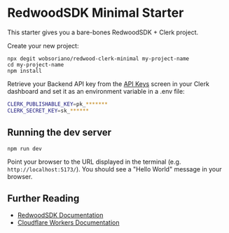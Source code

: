 # RedwoodSDK Minimal Starter

This starter gives you a bare-bones RedwoodSDK + Clerk project.

Create your new project:

```shell
npx degit wobsoriano/redwood-clerk-minimal my-project-name
cd my-project-name
npm install
```

Retrieve your Backend API key from the [API Keys](https://dashboard.clerk.com/last-active?path=api-keys) screen in your Clerk dashboard and set it as an environment variable in a .env file:

```sh
CLERK_PUBLISHABLE_KEY=pk_*******
CLERK_SECRET_KEY=sk_******
```

## Running the dev server

```shell
npm run dev
```

Point your browser to the URL displayed in the terminal (e.g. `http://localhost:5173/`). You should see a "Hello World" message in your browser.

## Further Reading

- [RedwoodSDK Documentation](https://docs.rwsdk.com/)
- [Cloudflare Workers Documentation](https://developers.cloudflare.com/workers)
